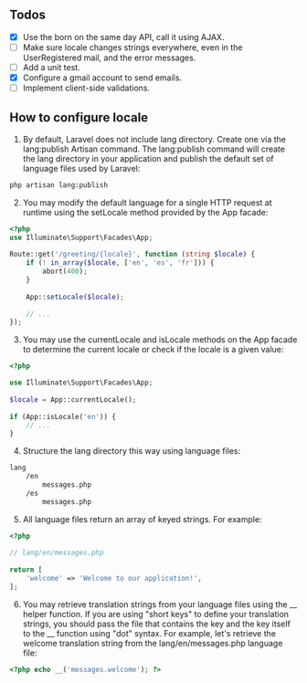 ## Todos

- [x] Use the born on the same day API, call it using AJAX.
- [ ] Make sure locale changes strings everywhere, even in the UserRegistered mail, and the error messages.
- [ ] Add a unit test.
- [x] Configure a gmail account to send emails.
- [ ] Implement client-side validations.

## How to configure locale

1. By default, Laravel does not include lang directory. Create one via the lang:publish Artisan command. The lang:publish command will create the lang directory in your application and publish the default set of language files used by Laravel:

```bash
php artisan lang:publish
```

2. You may modify the default language for a single HTTP request at runtime using the setLocale method provided by the App facade:

```php
<?php
use Illuminate\Support\Facades\App;
 
Route::get('/greeting/{locale}', function (string $locale) {
    if (! in_array($locale, ['en', 'es', 'fr'])) {
        abort(400);
    }
 
    App::setLocale($locale);
 
    // ...
});
```

3. You may use the currentLocale and isLocale methods on the App facade to determine the current locale or check if the locale is a given value:

```php
<?php

use Illuminate\Support\Facades\App;
 
$locale = App::currentLocale();
 
if (App::isLocale('en')) {
    // ...
}
```

4. Structure the lang directory this way using language files:

```txt
lang
    /en
        messages.php
    /es
        messages.php
```

5. All language files return an array of keyed strings. For example:

```php
<?php
 
// lang/en/messages.php
 
return [
    'welcome' => 'Welcome to our application!',
];
```

6. You may retrieve translation strings from your language files using the __ helper function. If you are using "short keys" to define your translation strings, you should pass the file that contains the key and the key itself to the __ function using "dot" syntax. For example, let's retrieve the welcome translation string from the lang/en/messages.php language file:

```php
<?php echo __('messages.welcome'); ?>
```
